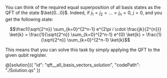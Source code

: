 You can think of the required equal superposition of all basis states as the QFT of the state $\ket{0...0}$. Indeed, if $j_1 = j_2 = ... = j_n = 0$, $j = 0$, and you get the following state:

$$\frac1{\sqrt{2^n}} \sum_{k=0}^{2^n-1} e^{2\pi i \cdot \frac{jk}{2^{n}}} \ket{k} = \frac{1}{\sqrt{2^n}} \sum_{k=0}^{2^n-1} e^{0} \ket{k} = \frac{1}{\sqrt{2^n}} \sum_{k=0}^{2^n-1} \ket{k}$$

This means that you can solve this task by simply applying the QFT to the given qubit register.

@[solution]({
    "id": "qft__all_basis_vectors_solution",
    "codePath": "./Solution.qs"
})
